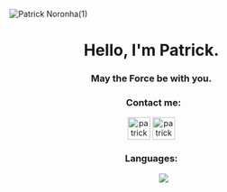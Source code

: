 ![Patrick Noronha(1)](https://github.com/patricknss/patricknss/assets/78814591/be2ea233-2246-4efd-ba28-f5fb755ba474)


<h1 align="center">Hello, I'm Patrick.</h1>
<h3 align="center">May the Force be with you.</h3>

<h3 align="center">  Contact me:  </h3>

<p align="center">
<a href="https://instagram.com/patrickn.ss" target="blank"><img align="center" src="https://github.com/gauravghongde/social-icons/blob/master/PNG/Color/Instagram.png" alt="patricknss" height="40" width="40" /></a>
<a href="mailto:patrickskell@proton.me?subject=GitHub Message&body=" target="blank"><img align="center" src="https://github.com/gauravghongde/social-icons/blob/master/PNG/White/Gmail_white.png" alt="patricknss" height="40" width="40" /></a>
</p>

<h3 align="center">Languages:</h3>
<p align="center">          
<a href="https://skillicons.dev">
<img src="https://skillicons.dev/icons?i=py,c,java,discord,bots,&perline=14"/>
</a>
</p>






